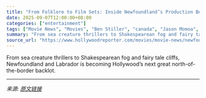 ```yaml
---
title: "From Folklore to Film Sets: Inside Newfoundland’s Production Boom"
date: 2025-09-07T12:00:00+08:00
categories: ["entertainment"]
tags: ["Movie News", "Movies", "Ben Stiller", "canada", "Jason Momoa", "Netflix", "Severance", "World Lens Picture NL"]
summary: "From sea creature thrillers to Shakespearean fog and fairy tale cliffs, Newfoundland and Labrador is becoming Hollywood’s next great north-of-the-border backlot."
source_url: "https://www.hollywoodreporter.com/movies/movie-news/newfoundland-global-location-powerhouse-1236359128/"
---
```


From sea creature thrillers to Shakespearean fog and fairy tale cliffs, Newfoundland and Labrador is becoming Hollywood’s next great north-of-the-border backlot.

---

*来源: [原文链接](https://www.hollywoodreporter.com/movies/movie-news/newfoundland-global-location-powerhouse-1236359128/)*
